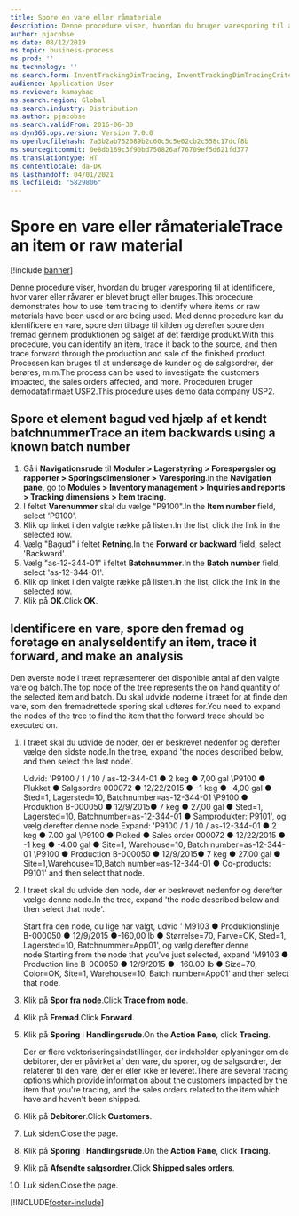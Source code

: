 ```yaml
---
title: Spore en vare eller råmateriale
description: Denne procedure viser, hvordan du bruger varesporing til at identificere, hvor varer eller råvarer er blevet brugt eller bruges.
author: pjacobse
ms.date: 08/12/2019
ms.topic: business-process
ms.prod: ''
ms.technology: ''
ms.search.form: InventTrackingDimTracing, InventTrackingDimTracingCriteria, InventTrackingItemIdLookup, InventBatchIdLookup, CustTable, SalesLine
audience: Application User
ms.reviewer: kamaybac
ms.search.region: Global
ms.search.industry: Distribution
ms.author: pjacobse
ms.search.validFrom: 2016-06-30
ms.dyn365.ops.version: Version 7.0.0
ms.openlocfilehash: 7a3b2ab752089b2c60c5c5e02cb2c558c17dcf8b
ms.sourcegitcommit: 0e8db169c3f90bd750826af76709ef5d621fd377
ms.translationtype: HT
ms.contentlocale: da-DK
ms.lasthandoff: 04/01/2021
ms.locfileid: "5829806"
---
```

# <a name="trace-an-item-or-raw-material"></a><span data-ttu-id="52247-103">Spore en vare eller råmateriale</span><span class="sxs-lookup"><span data-stu-id="52247-103">Trace an item or raw material</span></span>

[!include [banner](../../includes/banner.md)]

<span data-ttu-id="52247-104">Denne procedure viser, hvordan du bruger varesporing til at identificere, hvor varer eller råvarer er blevet brugt eller bruges.</span><span class="sxs-lookup"><span data-stu-id="52247-104">This procedure demonstrates how to use item tracing to identify where items or raw materials have been used or are being used.</span></span> <span data-ttu-id="52247-105">Med denne procedure kan du identificere en vare, spore den tilbage til kilden og derefter spore den fremad gennem produktionen og salget af det færdige produkt.</span><span class="sxs-lookup"><span data-stu-id="52247-105">With this procedure, you can identify an item, trace it back to the source, and then trace forward through the production and sale of the finished product.</span></span> <span data-ttu-id="52247-106">Processen kan bruges til at undersøge de kunder og de salgsordrer, der berøres, m.m.</span><span class="sxs-lookup"><span data-stu-id="52247-106">The process can be used to investigate the customers impacted, the sales orders affected, and more.</span></span> <span data-ttu-id="52247-107">Proceduren bruger demodatafirmaet USP2.</span><span class="sxs-lookup"><span data-stu-id="52247-107">This procedure uses demo data company USP2.</span></span>


## <a name="trace-an-item-backwards-using-a-known-batch-number"></a><span data-ttu-id="52247-108">Spore et element bagud ved hjælp af et kendt batchnummer</span><span class="sxs-lookup"><span data-stu-id="52247-108">Trace an item backwards using a known batch number</span></span>
1. <span data-ttu-id="52247-109">Gå i **Navigationsrude** til **Moduler > Lagerstyring > Forespørgsler og rapporter > Sporingsdimensioner > Varesporing**.</span><span class="sxs-lookup"><span data-stu-id="52247-109">In the **Navigation pane**, go to **Modules > Inventory management > Inquiries and reports > Tracking dimensions > Item tracing**.</span></span>
2. <span data-ttu-id="52247-110">I feltet **Varenummer** skal du vælge "P9100".</span><span class="sxs-lookup"><span data-stu-id="52247-110">In the **Item number** field, select 'P9100'.</span></span>
3. <span data-ttu-id="52247-111">Klik op linket i den valgte række på listen.</span><span class="sxs-lookup"><span data-stu-id="52247-111">In the list, click the link in the selected row.</span></span>
4. <span data-ttu-id="52247-112">Vælg "Bagud" i feltet **Retning**.</span><span class="sxs-lookup"><span data-stu-id="52247-112">In the **Forward or backward** field, select 'Backward'.</span></span>
5. <span data-ttu-id="52247-113">Vælg "as-12-344-01" i feltet **Batchnummer**.</span><span class="sxs-lookup"><span data-stu-id="52247-113">In the **Batch number** field, select 'as-12-344-01'.</span></span>
6. <span data-ttu-id="52247-114">Klik op linket i den valgte række på listen.</span><span class="sxs-lookup"><span data-stu-id="52247-114">In the list, click the link in the selected row.</span></span>
7. <span data-ttu-id="52247-115">Klik på **OK**.</span><span class="sxs-lookup"><span data-stu-id="52247-115">Click **OK**.</span></span>

## <a name="identify-an-item-trace-it-forward-and-make-an-analysis"></a><span data-ttu-id="52247-116">Identificere en vare, spore den fremad og foretage en analyse</span><span class="sxs-lookup"><span data-stu-id="52247-116">Identify an item, trace it forward, and make an analysis</span></span>

<span data-ttu-id="52247-117">Den øverste node i træet repræsenterer det disponible antal af den valgte vare og batch.</span><span class="sxs-lookup"><span data-stu-id="52247-117">The top node of the tree represents the on hand quantity of the selected item and batch.</span></span> <span data-ttu-id="52247-118">Du skal udvide noderne i træet for at finde den vare, som den fremadrettede sporing skal udføres for.</span><span class="sxs-lookup"><span data-stu-id="52247-118">You need to expand the nodes of the tree to find the item that the forward trace should be executed on.</span></span>   
1. <span data-ttu-id="52247-119">I træet skal du udvide de noder, der er beskrevet nedenfor og derefter vælge den sidste node.</span><span class="sxs-lookup"><span data-stu-id="52247-119">In the tree, expand 'the nodes described below, and then select the last node'.</span></span>
    
    <span data-ttu-id="52247-120">Udvid: 'P9100 / 1 / 10 / as-12-344-01 ● 2 keg ● 7,00 gal \P9100 ● Plukket ● Salgsordre 000072 ● 12/22/2015 ● -1 keg ● -4,00 gal ● Sted=1, Lagersted=10, Batchnumber=as-12-344-01 \P9100 ● Produktion B-000050 ● 12/9/2015● 7 keg ● 27,00 gal ● Sted=1, Lagersted=10, Batchnumber=as-12-344-01 ● Samprodukter: P9101', og vælg derefter denne node.</span><span class="sxs-lookup"><span data-stu-id="52247-120">Expand: 'P9100 / 1 / 10 / as-12-344-01 ● 2 keg ● 7.00 gal  \P9100 ● Picked ● Sales order 000072 ● 12/22/2015  ● -1 keg ● -4.00 gal ● Site=1, Warehouse=10, Batch number=as-12-344-01  \P9100 ● Production B-000050 ● 12/9/2015● 7 keg ● 27.00 gal ● Site=1,Warehouse=10,Batch number=as-12-344-01 ● Co-products: P9101' and then select that node.</span></span>     
2. <span data-ttu-id="52247-121">I træet skal du udvide den node, der er beskrevet nedenfor og derefter vælge denne node.</span><span class="sxs-lookup"><span data-stu-id="52247-121">In the tree, expand 'the node described below and then select that node'.</span></span>
    
    <span data-ttu-id="52247-122">Start fra den node, du lige har valgt, udvid ' M9103 ● Produktionslinje B-000050 ● 12/9/2015 ●-160,00 lb ● Størrelse=70, Farve=OK, Sted=1, Lagersted=10, Batchnummer=App01', og vælg derefter denne node.</span><span class="sxs-lookup"><span data-stu-id="52247-122">Starting from the node that you've just selected,  expand 'M9103 ● Production line B-000050 ● 12/9/2015  ● -160.00 lb ● Size=70, Color=OK, Site=1, Warehouse=10, Batch number=App01' and then select that node.</span></span>  
3. <span data-ttu-id="52247-123">Klik på **Spor fra node**.</span><span class="sxs-lookup"><span data-stu-id="52247-123">Click **Trace from node**.</span></span>
4. <span data-ttu-id="52247-124">Klik på **Fremad**.</span><span class="sxs-lookup"><span data-stu-id="52247-124">Click **Forward**.</span></span>
5. <span data-ttu-id="52247-125">Klik på **Sporing** i **Handlingsrude**.</span><span class="sxs-lookup"><span data-stu-id="52247-125">On the **Action Pane**, click **Tracing**.</span></span>
    
    <span data-ttu-id="52247-126">Der er flere vektoriseringsindstillinger, der indeholder oplysninger om de debitorer, der er påvirket af den vare, du sporer, og de salgsordrer, der relaterer til den vare, der er eller ikke er leveret.</span><span class="sxs-lookup"><span data-stu-id="52247-126">There are several tracing options which provide information about the customers impacted by the item that you're tracing, and the sales orders related to the item which have and haven't been shipped.</span></span>   
6. <span data-ttu-id="52247-127">Klik på **Debitorer**.</span><span class="sxs-lookup"><span data-stu-id="52247-127">Click **Customers**.</span></span>
7. <span data-ttu-id="52247-128">Luk siden.</span><span class="sxs-lookup"><span data-stu-id="52247-128">Close the page.</span></span>
8. <span data-ttu-id="52247-129">Klik på **Sporing** i **Handlingsrude**.</span><span class="sxs-lookup"><span data-stu-id="52247-129">On the **Action Pane**, click **Tracing**.</span></span>
9. <span data-ttu-id="52247-130">Klik på **Afsendte salgsordrer**.</span><span class="sxs-lookup"><span data-stu-id="52247-130">Click **Shipped sales orders**.</span></span>
10. <span data-ttu-id="52247-131">Luk siden.</span><span class="sxs-lookup"><span data-stu-id="52247-131">Close the page.</span></span>



[!INCLUDE[footer-include](../../../includes/footer-banner.md)]